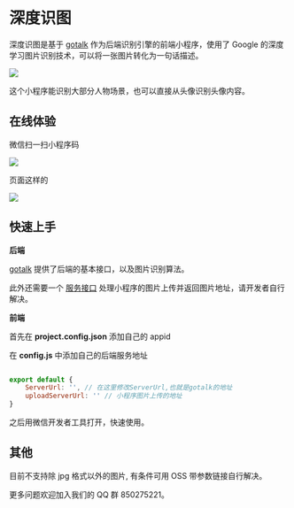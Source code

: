 # 深度识图

深度识图是基于 [gotalk](https://github.com/agilab/gotalk) 作为后端识别引擎的前端小程序，使用了 Google 的深度学习图片识别技术，可以将一张图片转化为一句话描述。

![](./example/model.jpg)

这个小程序能识别大部分人物场景，也可以直接从头像识别头像内容。

## 在线体验

微信扫一扫小程序码

![](./example/qrcode.jpg)

页面这样的

![](./example/demo.jpeg)

## 快速上手

**后端**

[gotalk](https://github.com/agilab/gotalk) 提供了后端的基本接口，以及图片识别算法。

此外还需要一个 [服务接口](https://developers.weixin.qq.com/miniprogram/dev/api/network/upload/wx.uploadFile.html) 处理小程序的图片上传并返回图片地址，请开发者自行解决。

**前端**

首先在 **project.config.json** 添加自己的 appid

在 **config.js** 中添加自己的后端服务地址

```js

export default {
    ServerUrl: '', // 在这里修改ServerUrl,也就是gotalk的地址
    uploadServerUrl: '' // 小程序图片上传的地址
}

```

之后用微信开发者工具打开，快速使用。

## 其他

目前不支持除 jpg 格式以外的图片, 有条件可用 OSS 带参数链接自行解决。

更多问题欢迎加入我们的 QQ 群 850275221。
